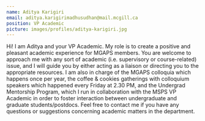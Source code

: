 ```yaml
---
name: Aditya Karigiri
email: aditya.karigirimadhusudhan@mail.mcgill.ca
position: VP Academic
picture: images/profiles/aditya-karigiri.jpg
---
```


Hi! I am Aditya and your VP Academic. My role is to create a positive and pleasant academic experience for MGAPS members. You are welcome to approach me with any sort of academic (i.e. supervisory or course-related) issue, and I will guide you by either acting as a liaison or directing you to the appropriate resources. I am also in charge of the MGAPS colloquia which happens once per year, the coffee & cookies gatherings with colloquium speakers which happened every Friday at 2.30 PM, and the Undergrad Mentorship Program, which I run in collaboration with the MSPS VP Academic in order to foster interaction between undergraduate and graduate students/postdocs. Feel free to contact me if you have any questions or suggestions concerning academic matters in the department.
